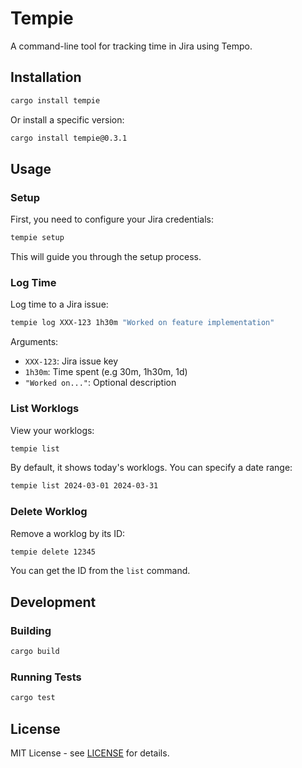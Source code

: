 # Tempie

A command-line tool for tracking time in Jira using Tempo.

## Installation

```bash
cargo install tempie
```
Or install a specific version:

```bash
cargo install tempie@0.3.1
```

## Usage

### Setup

First, you need to configure your Jira credentials:

```bash
tempie setup
```

This will guide you through the setup process.

### Log Time

Log time to a Jira issue:

```bash
tempie log XXX-123 1h30m "Worked on feature implementation"
```

Arguments:
- `XXX-123`: Jira issue key
- `1h30m`: Time spent (e.g 30m, 1h30m, 1d)
- `"Worked on..."`: Optional description

### List Worklogs

View your worklogs:

```bash
tempie list
```

By default, it shows today's worklogs. You can specify a date range:

```bash
tempie list 2024-03-01 2024-03-31
```

### Delete Worklog

Remove a worklog by its ID:

```bash
tempie delete 12345
```

You can get the ID from the `list` command.


## Development

### Building

```bash
cargo build
```

### Running Tests

```bash
cargo test
```

## License

MIT License - see [LICENSE](LICENSE) for details.

